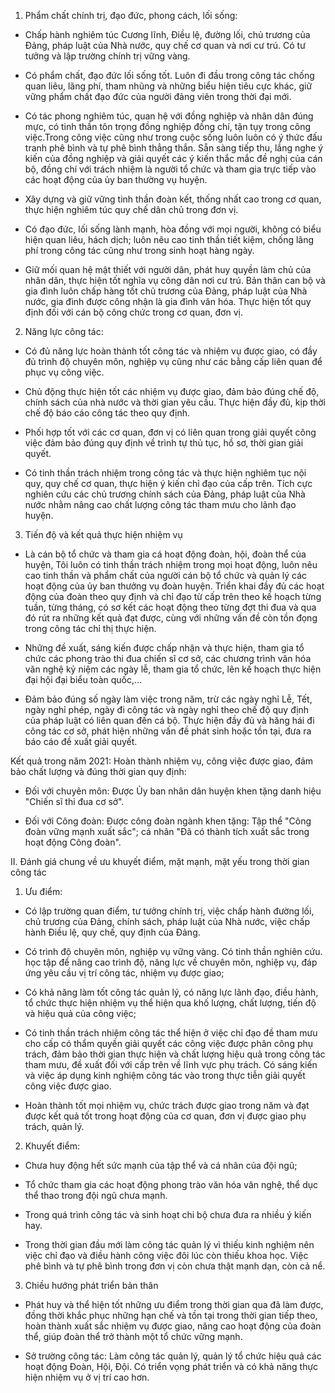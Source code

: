 1. Phẩm chất chính trị, đạo đức, phong cách, lối sống:

- Chấp hành nghiêm túc Cương lĩnh, Điều lệ, đường lối, chủ trương của Đảng, pháp luật của Nhà nước, quy chế cơ quan và nơi cư trú. Có tư tưởng và lập trường chính trị vững vàng.

- Có phẩm chất, đạo đức lối sống tốt. Luôn đi đầu trong công tác chống quan liêu, lãng phí, tham nhũng và những biểu hiện tiêu cực khác, giữ vững phẩm chất đạo đức của người đảng viên trong thời đại mới.

- Có tác phong nghiêm túc, quan hệ với đồng nghiệp và nhân dân đúng mực, có tinh thần tôn trọng đồng nghiệp đồng chí, tận tụy trong công việc.Trong công việc cũng như trong cuộc sống luôn luôn có ý thức đấu tranh phê bình và tự phê bình thẳng thắn. Sẵn sàng tiếp thu, lắng nghe ý kiến của đồng nghiệp và giải quyết các ý kiến thắc mắc đề nghị của cán bộ, đồng chí với trách nhiệm là người tổ chức và tham gia trực tiếp vào các hoạt động của ủy ban thường vụ huyện.

- Xây dựng và giữ vững tinh thần đoàn kết, thống nhất cao trong cơ quan, thực hiện nghiêm túc quy chế dân chủ trong đơn vị.

- Có đạo đức, lối sống lành mạnh, hòa đồng với mọi người, không có biểu hiện quan liêu, hách dịch; luôn nêu cao tinh thần tiết kiệm, chống lãng phí trong công tác cũng như trong sinh hoạt hàng ngày.

- Giữ mối quan hệ mật thiết với người dân, phát huy quyền làm chủ của nhân dân, thực hiện tốt nghĩa vụ công dân nơi cư trú. Bản thân can bộ và gia đình luôn chấp hàng tốt chủ trương của Đảng, pháp luật của Nhà nước, gia đình được công nhận là gia đình văn hóa. Thực hiện tốt quy định đối với cán bộ công chức trong cơ quan, đơn vị.

2. Năng lực công tác:

- Có đủ năng lực hoàn thành tốt công tác và nhiệm vụ được giao, có đầy đủ trình độ chuyên môn, nghiệp vụ cũng như các bằng cấp liên quan để phục vụ công việc.

- Chủ động thực hiện tốt các nhiệm vụ được giao, đảm bảo đúng chế độ, chính sách của nhà nước và thời gian yêu cầu. Thực hiện đầy đủ, kịp thời chế độ báo cáo công tác theo quy định.

- Phối hợp tốt với các cơ quan, đơn vị có liên quan trong giải quyết công việc đảm bảo đúng quy định về trình tự thủ tục, hồ sơ, thời gian giải quyết.

-  Có tinh thần trách nhiệm trong công tác và thực hiện nghiêm tục nội quy, quy chế cơ quan, thực hiện ý kiến chỉ đạo của cấp trên. Tích cực nghiên cứu các chủ trương chính sách của Đảng, pháp luật của Nhà nước nhằm nâng cao chất lượng công tác tham mưu cho lãnh đạo huyện.

3. Tiến độ và kết quả thực hiện nhiệm vụ

- Là cán bộ tổ chức và tham gia cá hoạt động đoàn, hội, đoàn thể của huyện, Tôi luôn có tinh thần trách nhiệm trong mọi hoạt động, luôn nêu cao tinh thần và phẩm chất của người cán bộ tổ chức và quản lý các hoạt động của ủy ban thưởng vụ đoàn huyện. Triển khai đầy đủ các hoạt động của đoàn theo quy định và chỉ đạo từ cấp trên theo kế hoạch từng tuần, từng tháng, có sơ kết các hoạt động theo từng đợt thi đua và qua đó rút ra những kết quả đạt được, cùng với những vấn đề còn tồn đọng trong công tác chỉ thị thực hiện.

- Những đề xuất, sáng kiến được chấp nhận và thực hiện, tham gia tổ chức các phong trào thi đua chiến sĩ cơ sở, các chương trình văn hóa văn nghệ kỷ niệm các ngày lễ, tham gia tổ chức, lên kế hoạch thực hiện đại hội đại biểu toàn quốc,...

- Đảm bảo đúng số ngày làm việc trong năm, trừ các ngày nghỉ Lễ, Tết, ngày nghỉ phép, ngày đi công tác và ngày nghỉ theo chế độ quy định của pháp luật có liên quan đến cá bộ. Thực hiện đầy đủ và hăng hái đi công tác cơ sở, phát hiện những vấn đề phát sinh hoặc tồn tại, đưa ra báo cáo đề xuất giải quyết.

Kết quả trong năm 2021: Hoàn thành nhiệm vụ, công việc được giao, đảm bảo chất lượng và đúng thời gian quy định:

- Đối với chuyên môn: Được Ủy ban nhân dân huyện khen tặng danh hiệu "Chiến sĩ thi đua cơ sở".

- Đối với Công đoàn: Được công đoàn ngành khen tặng: Tập thể "Công đoàn vững mạnh xuất sắc"; cá nhân "Đã có thành tích xuất sắc trong hoạt động Công đoàn".

II. Đánh giá chung về ưu khuyết điểm, mặt mạnh, mặt yếu trong thời gian công tác

1. Ưu điểm:

- Có lập trường quan điểm, tư tưởng chính trị, việc chấp hành đường lối, chủ trương của Đảng, chính sách, pháp luật của Nhà nước, việc chấp hành Điều lệ, quy chế, quy định của Đảng.

- Có trình độ chuyên môn, nghiệp vụ vững vàng. Có tinh thần nghiên cứu. học tập để nâng cao trình độ, năng lực về chuyên môn, nghiệp vụ, đáp ứng yêu cầu vị trí công tác, nhiệm vụ được giao;

- Có khả năng làm tốt công tác quản lý, có năng lực lãnh đạo, điều hành, tổ chức thực hiện nhiệm vụ thể hiện qua khố lượng, chất lượng, tiến độ và hiệu quả của công việc;

- Có tinh thần trách nhiệm công tác thể hiện ở việc chỉ đạo đề tham mưu cho cấp có thẩm quyền giải quyết các công việc được phân công phụ trách, đảm bảo thời gian thực hiện và chất lượng hiệu quả trong công tác tham mưu, đề xuất đối với cấp trên về lĩnh vực phụ trách. Có sáng kiến và việc áp dụng kinh nghiệm công tác vào trong thực tiễn giải quyết công việc được giao.

- Hoàn thành tốt mọi nhiệm vụ, chức trách được giao trong năm và đạt được kết quả tốt trong hoạt động của cơ quan, đơn vị được giao phụ trách, quản lý.

2. Khuyết điểm:

- Chưa huy động hết sức mạnh của tập thể và cá nhân của đội ngũ;

- Tổ chức tham gia các hoạt động phong trào văn hóa văn nghệ, thể dục thể thao trong đội ngũ chưa mạnh.

- Trong quá trình công tác và sinh hoạt chi bộ chưa đưa ra nhiều ý kiến hay.

- Trong thời gian đầu mới làm công tác quản lý vì thiếu kinh nghiệm nên việc chỉ đạo và điều hành công việc đôi lúc còn thiếu khoa học. Việc phê bình và tự phê bình trong đơn vị còn chưa thật mạnh dạn, còn cả nể.

3. Chiều hướng phát triển bản thân

- Phát huy và thể hiện tốt những ưu điểm trong thời gian qua đã làm được, đồng thời khắc phục những hạn chế và tồn tại trong thời gian tiếp theo, hoàn thành xuất sắc nhiệm vụ được giao, nâng cao hoạt động của đoàn thể, giúp đoàn thể trở thành một tổ chức vững mạnh.

- Sở trường công tác: Làm công tác quản lý, quản lý tổ chức hiệu quả các hoạt động Đoàn, Hội, Đội. Có triển vọng phát triển và có khả năng thực hiện nhiệm vụ ở vị trí cao hơn.